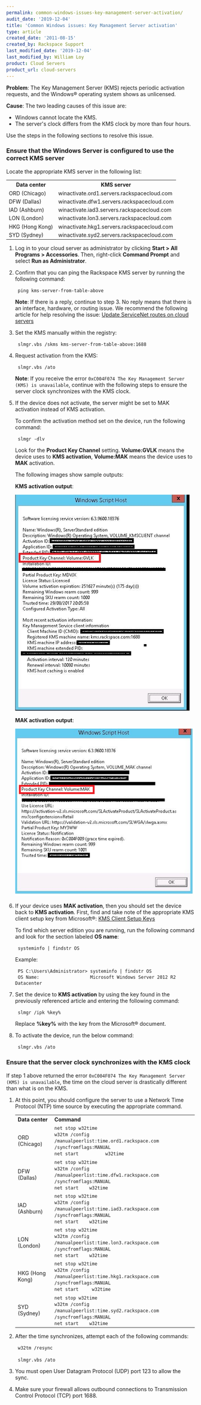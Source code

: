 ```yaml
---
permalink: common-windows-issues-key-management-server-activation/
audit_date: '2019-12-04'
title: 'Common Windows issues: Key Management Server activation'
type: article
created_date: '2011-08-15'
created_by: Rackspace Support
last_modified_date: '2019-12-04'
last_modified_by: William Loy
product: Cloud Servers
product_url: cloud-servers
---
```


**Problem**: The Key Management Server (KMS) rejects periodic activation requests,
and the Windows&reg; operating system shows as unlicensed.

**Cause**: The two leading causes of this issue are:

  - Windows cannot locate the KMS.
  - The server's clock differs from the KMS clock by more than four hours.

Use the steps in the following sections to resolve this issue.

### Ensure that the Windows Server is configured to use the correct KMS server

Locate the appropriate KMS server in the following list:

<table>
     <tr>
       <th>Data center</th>
       <th>KMS server</th>
     </tr>
     <tr>
       <td>ORD (Chicago)</td>
       <td>winactivate.ord1.servers.rackspacecloud.com</td>
     </tr>
     <tr>
       <td>DFW (Dallas)</td>
       <td>winactivate.dfw1.servers.rackspacecloud.com</td>
     </tr>
     <tr>
       <td>IAD (Ashburn)</td>
       <td>winactivate.iad3.servers.rackspacecloud.com</td>
     </tr>
     <tr>
       <td>LON (London)</td>
       <td>winactivate.lon3.servers.rackspacecloud.com</td>
     </tr>
     <tr>
       <td>HKG (Hong Kong)</td>
       <td>winactivate.hkg1.servers.rackspacecloud.com</td>
     </tr>
     <tr>
       <td>SYD (Sydney)</td>
       <td>winactivate.syd2.servers.rackspacecloud.com</td>
     </tr>
</table>

1. Log in to your cloud server as administrator by clicking
   **Start > All Programs > Accessories**. Then, right-click **Command
   Prompt** and select **Run as Administrator**.

2. Confirm that you can ping the Rackspace KMS server by running the following command:

        ping kms-server-from-table-above

   **Note**: If there is a reply, continue to step 3. No reply means that there
   is an interface, hardware, or routing issue. We recommend the following
   article for help resolving the issue: [Update ServiceNet routes on cloud
   servers](/support/how-to/updating-servicenet-routes-on-cloud-servers/)

3. Set the KMS manually within the registry:

        slmgr.vbs /skms kms-server-from-table-above:1688

4. Request activation from the KMS:

        slmgr.vbs /ato

   **Note**: If you receive the error ``0xC004F074 The Key Management Server (KMS) is unavailable``,
   continue with the following steps to ensure the server clock synchronizes with the KMS clock.

5. If the device does not activate, the server might be set to MAK activation instead of KMS activation.

    To confirm the activation method set on the device, run the following command:

        slmgr -dlv

    Look for the **Product Key Channel** setting. **Volume:GVLK** means the device uses to **KMS activation**, **Volume:MAK** means the device uses to **MAK** activation.

    The following images show sample outputs:

    **KMS activation output**:

     <img src="kms.jpg" />

    **MAK activation output**:

     <img src="mak.png" />

6. If your device uses **MAK activation**, then you should set the device back to **KMS activation**.
    First, find and take note of the appropriate KMS client setup key from Microsoft&reg;: [KMS Client Setup Keys](https://technet.microsoft.com/library/jj612867.aspx)

    To find which server edition you are running, run the following command and look for the section labeled **OS name**:

        systeminfo | findstr OS

    Example:

        PS C:\Users\Administrator> systeminfo | findstr OS
        OS Name:                   Microsoft Windows Server 2012 R2 Datacenter

7. Set the device to **KMS activation** by using the key found in the  previously referenced article and entering the following command:

        slmgr /ipk %key%

    Replace **%key%** with the key from the Microsoft&reg; document.

8. To activate the device, run the below command:

        slmgr.vbs /ato

### Ensure that the server clock synchronizes with the KMS clock

If step 1 above returned the error `0xC004F074 The Key Management Server (KMS) is unavailable`, the time on the cloud server is drastically different than what is on the KMS.

1. At this point, you should configure the server to use a Network Time Protocol (NTP) time source by executing the appropriate command.

     <table>
     <tr>
       <th>Data center</th>
       <th>Command</th>
     </tr>
     <tr>
       <td>ORD (Chicago)</td>
       <td><code>net stop w32time<br>w32tm /config /manualpeerlist:time.ord1.rackspace.com /syncfromflags:MANUAL<br>net start          w32time</code></td>
     </tr>
     <tr>
       <td>DFW (Dallas)</td>
       <td><code>net stop w32time<br>w32tm /config /manualpeerlist:time.dfw1.rackspace.com /syncfromflags:MANUAL <br>net start    w32time</code></td>
     </tr>
     <tr>
       <td>IAD (Ashburn)</td>
       <td><code>net stop w32time<br>w32tm /config /manualpeerlist:time.iad3.rackspace.com /syncfromflags:MANUAL <br>net start    w32time</code></td>
     </tr>
     <tr>
       <td>LON (London)</td>
       <td><code>net stop w32time<br>w32tm /config /manualpeerlist:time.lon3.rackspace.com /syncfromflags:MANUAL <br>net start    w32time</code></td>
     </tr>
     <tr>
       <td>HKG (Hong Kong)</td>
       <td><code>net stop w32time<br>w32tm /config /manualpeerlist:time.hkg1.rackspace.com /syncfromflags:MANUAL <br>net start     w32time</code></td>
     </tr>
     <tr>
       <td>SYD (Sydney)</td>
       <td><code>net stop w32time<br>w32tm /config /manualpeerlist:time.syd2.rackspace.com /syncfromflags:MANUAL <br>net start    w32time</code></td>
     </tr>
     </table>

2. After the time synchronizes, attempt each of the following commands:

        w32tm /resync

        slmgr.vbs /ato

3. You must open User Datagram Protocol (UDP) port 123 to allow the sync.

4. Make sure your firewall allows outbound connections to Transmission Control Protocol
(TCP) port 1688.
